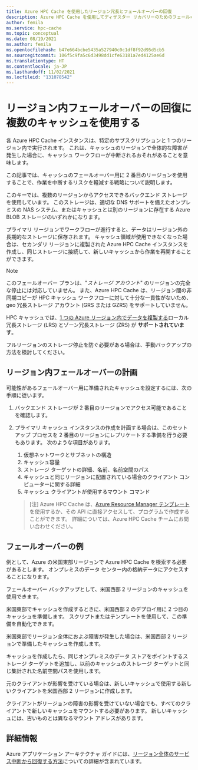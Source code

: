 ```yaml
---
title: Azure HPC Cache を使用したリージョン冗長とフェールオーバーの回復
description: Azure HPC Cache を使用してディザスター リカバリーのためのフェールオーバー機能を提供する技法
author: femila
ms.service: hpc-cache
ms.topic: conceptual
ms.date: 08/19/2021
ms.author: femila
ms.openlocfilehash: b47e664bcbe5435a527940c0c1df8f92d95d5cb5
ms.sourcegitcommit: 106f5c9fa5c6d3498dd1cfe63181a7ed4125ae6d
ms.translationtype: HT
ms.contentlocale: ja-JP
ms.lasthandoff: 11/02/2021
ms.locfileid: "131078542"
---
```

# <a name="use-multiple-caches-for-regional-failover-recovery"></a>リージョン内フェールオーバーの回復に複数のキャッシュを使用する

各 Azure HPC Cache インスタンスは、特定のサブスクリプションと 1 つのリージョン内で実行されます。 これは、キャッシュのリージョンで全体的な障害が発生した場合に、キャッシュ ワークフローが中断されるおそれがあることを意味します。

この記事では、キャッシュのフェールオーバー用に 2 番目のリージョンを使用することで、作業を中断するリスクを軽減する戦略について説明します。

このキーでは、複数のリージョンからアクセスできるバックエンド ストレージを使用しています。 このストレージは、適切な DNS サポートを備えたオンプレミスの NAS システム、またはキャッシュとは別のリージョンに存在する Azure BLOB ストレージのいずれかになります。

プライマリ リージョンでワークフローが進行すると、データはリージョン外の長期的なストレージに保存されます。 キャッシュ領域が使用できなくなった場合は、セカンダリ リージョンに複製された Azure HPC Cache インスタンスを作成し、同じストレージに接続して、新しいキャッシュから作業を再開することができます。

> [!NOTE]
> このフェールオーバー プランは、"*ストレージ アカウント*" のリージョンの完全な停止には対応していません。 また、Azure HPC Cache は、リージョン間の非同期コピーが HPC キャッシュ ワークフローに対して十分な一貫性がないため、geo 冗長ストレージ アカウント (GRS または GZRS) をサポートしていません。
>
> HPC キャッシュでは、[1 つの Azure リージョン内でデータを複製する](../storage/common/storage-redundancy.md#redundancy-in-the-primary-region)ローカル冗長ストレージ (LRS) とゾーン冗長ストレージ (ZRS) が **サポートされています**。
>
> フルリージョンのストレージ停止を防ぐ必要がある場合は、手動バックアップの方法を検討してください。

## <a name="planning-for-regional-failover"></a>リージョン内フェールオーバーの計画

可能性があるフェールオーバー用に準備されたキャッシュを設定するには、次の手順に従います。

1. バックエンド ストレージが 2 番目のリージョンでアクセス可能であることを確認します。
1. プライマリ キャッシュ インスタンスの作成を計画する場合は、このセットアップ プロセスを 2 番目のリージョンにレプリケートする準備を行う必要もあります。 次のような項目があります。

   1. 仮想ネットワークとサブネットの構造
   1. キャッシュ容量
   1. ストレージ ターゲットの詳細、名前、名前空間のパス
   1. キャッシュと同じリージョンに配置されている場合のクライアント コンピューターに関する詳細
   1. キャッシュ クライアントが使用するマウント コマンド

   > [注] Azure HPC Cache は、[Azure Resource Manager テンプレート](../azure-resource-manager/templates/overview.md)を使用するか、その API に直接アクセスして、プログラムで作成することができます。 詳細については、Azure HPC Cache チームにお問い合わせください。

## <a name="failover-example"></a>フェールオーバーの例

例として、Azure の米国東部リージョンで Azure HPC Cache を検索する必要があるとします。 オンプレミスのデータ センター内の格納データにアクセスすることになります。

フェールオーバー バックアップとして、米国西部 2 リージョンのキャッシュを使用できます。

米国東部でキャッシュを作成するときに、米国西部 2 のデプロイ用に 2 つ目のキャッシュを準備します。 スクリプトまたはテンプレートを使用して、この準備を自動化できます。

米国東部でリージョン全体におよぶ障害が発生した場合は、米国西部 2 リージョンで準備したキャッシュを作成します。

キャッシュを作成したら、同じオンプレミスのデータ ストアをポイントするストレージ ターゲットを追加し、以前のキャッシュのストレージ ターゲットと同じ集計された名前空間パスを使用します。

元のクライアントが影響を受けている場合は、新しいキャッシュで使用する新しいクライアントを米国西部 2 リージョンに作成します。

クライアントがリージョンの障害の影響を受けていない場合でも、すべてのクライアントで新しいキャッシュをマウントする必要があります。 新しいキャッシュには、古いものとは異なるマウント アドレスがあります。

## <a name="learn-more"></a>詳細情報

Azure アプリケーション アーキテクチャ ガイドには、[リージョン全体のサービス中断から回復する方法](/azure/architecture/resiliency/recovery-loss-azure-region)についての詳細が含まれています。
